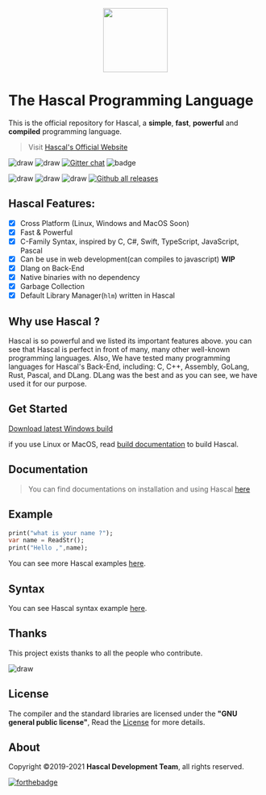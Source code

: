 
<p align="center">
  <img style="text-align:center" src="https://raw.githubusercontent.com/hascal/hascal/main/hascal-logo.png" height="127px" width="128px">
</p>

# The Hascal Programming Language

This is the official repository for Hascal, a **simple**, **fast**, **powerful** and **compiled** programming language. 

> Visit [Hascal's Official Website](https://hascal.github.io)

![draw](https://img.shields.io/github/last-commit/hascal/hascal)
![draw](https://img.shields.io/github/license/hascal/hascal)
[![Gitter chat](https://badges.gitter.im/hascal/community.png)](https://gitter.im/hascal/community)
![badge](https://tokei.rs/b1/github/hascal/hascal)

![draw](https://badgen.net/github/tag/hascal/hascal)
![draw](https://badgen.net/github/stars/hascal/hascal)
![draw](https://badgen.net/github/contributors/hascal/hascal)
[![Github all releases](https://img.shields.io/github/downloads/hascal/hascal/total.svg)](https://GitHub.com/hascal/hascal/releases/)

## Hascal Features:
- [x] Cross Platform (Linux, Windows and MacOS Soon) 
- [x] Fast & Powerful
- [x] C-Family Syntax, inspired by C, C#, Swift, TypeScript, JavaScript, Pascal
- [x] Can be use in web development(can compiles to javascript) **WIP**
- [x] Dlang on Back-End
- [x] Native binaries with no dependency
- [x] Garbage Collection
- [x] Default Library Manager(`hlm`) written in Hascal

## Why use Hascal ?

Hascal is so powerful and we listed its important features above.
you can see that Hascal is perfect in front of many, many other well-known programming languages.
Also, We have tested many programming languages for Hascal's Back-End, including: C, C++, Assembly, GoLang, Rust, Pascal, and DLang.
DLang was the best and as you can see, we have used it for our purpose.

## Get Started
[Download latest Windows build](https://github.com/hascal/hascal/releases/tag/v1.2.5-bin)

if you use Linux or MacOS, read [build documentation](https://github.com/hascal/hascal/blob/main/BUILD.md) to build Hascal.

## Documentation
> You can find documentations on installation and using Hascal [here](https://github.com/hascal/hascal/tree/main/docs)

## Example
```dart
print("what is your name ?");
var name = ReadStr();
print("Hello ,",name);
```
You can see more Hascal examples [here](https://github.com/hascal/hascal/tree/main/examples).

## Syntax

You can see Hascal syntax example [here](https://github.com/hascal/hascal/blob/main/syntax.md).

## Thanks
This project exists thanks to all the people who contribute. 

![draw](https://contrib.rocks/image?repo=hascal/hascal)

## License
The compiler and the standard libraries are licensed under the **"GNU general public license"**,
Read the [License](https://github.com/hascal/hascal/blob/main/LICENSE) for more details.

## About
Copyright ©2019-2021 **Hascal Development Team**,
all rights reserved.

[![forthebadge](https://forthebadge.com/images/badges/built-with-love.svg)](https://forthebadge.com)
